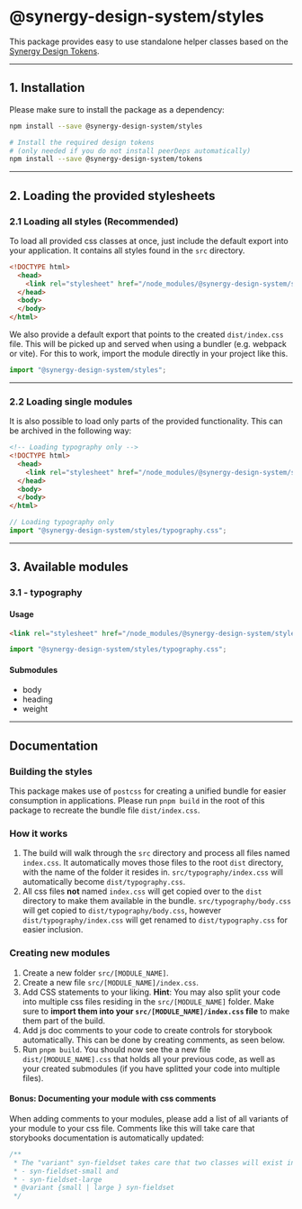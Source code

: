 # @synergy-design-system/styles

This package provides easy to use standalone helper classes based on the [Synergy Design Tokens](https://synergy-design-system.github.io/?path=/docs/packages-tokens--docs).

---

## 1. Installation

Please make sure to install the package as a dependency:

```bash
npm install --save @synergy-design-system/styles

# Install the required design tokens
# (only needed if you do not install peerDeps automatically)
npm install --save @synergy-design-system/tokens
```

---

## 2. Loading the provided stylesheets

### 2.1 Loading all styles (Recommended)

To load all provided css classes at once, just include the default export into your application.
It contains all styles found in the `src` directory.

```html
<!DOCTYPE html>
  <head>
    <link rel="stylesheet" href="/node_modules/@synergy-design-system/styles/dist/index.css" />
  </head>
  <body>
  </body>
</html>
```

We also provide a default export that points to the created `dist/index.css` file.
This will be picked up and served when using a bundler (e.g. webpack or vite).
For this to work, import the module directly in your project like this.

```javascript
import "@synergy-design-system/styles";
```

---

### 2.2 Loading single modules

It is also possible to load only parts of the provided functionality.
This can be archived in the following way:

```html
<!-- Loading typography only -->
<!DOCTYPE html>
  <head>
    <link rel="stylesheet" href="/node_modules/@synergy-design-system/styles/dist/typography.css" />
  </head>
  <body>
  </body>
</html>
```

```javascript
// Loading typography only
import "@synergy-design-system/styles/typography.css";
```

---

## 3. Available modules

<!-- BEGIN INLINE COMMENT -->

### 3.1 - typography

#### Usage

```html
<link rel="stylesheet" href="/node_modules/@synergy-design-system/styles/dist/typography.css" />
```

```javascript
import "@synergy-design-system/styles/typography.css";
```


#### Submodules

- body
- heading
- weight
<!-- END INLINE COMMENT -->

---

## Documentation

### Building the styles

This package makes use of `postcss` for creating a unified bundle for easier consumption in applications. Please run `pnpm build` in the root of this package to recreate the bundle file `dist/index.css`.

### How it works

1. The build will walk through the `src` directory and process all files named `index.css`. It automatically moves those files to the root `dist` directory, with the name of the folder it resides in. `src/typography/index.css` will automatically become `dist/typography.css`.
2. All css files **not** named `index.css` will get copied over to the `dist` directory to make them available in the bundle. `src/typography/body.css` will get copied to `dist/typography/body.css`, however `dist/typography/index.css` will get renamed to `dist/typography.css` for easier inclusion.

### Creating new modules

1. Create a new folder `src/[MODULE_NAME]`.
2. Create a new file `src/[MODULE_NAME]/index.css`.
3. Add CSS statements to your liking. **Hint**: You may also split your code into multiple css files residing in the `src/[MODULE_NAME]` folder. Make sure to **import them into your `src/[MODULE_NAME]/index.css` file** to make them part of the build.
4. Add js doc comments to your code to create controls for storybook automatically. This can be done by creating comments, as seen below.
5. Run `pnpm build`. You should now see the a new file `dist/[MODULE_NAME].css` that holds all your previous code, as well as your created submodules (if you have splitted your code into multiple files).

#### Bonus: Documenting your module with css comments

When adding comments to your modules, please add a list of all variants of your module to your css file. Comments like this will take care that storybooks documentation is automatically updated:

```css
/**
 * The "variant" syn-fieldset takes care that two classes will exist in documentation:
 * - syn-fieldset-small and
 * - syn-fieldset-large
 * @variant {small | large } syn-fieldset
 */
```
